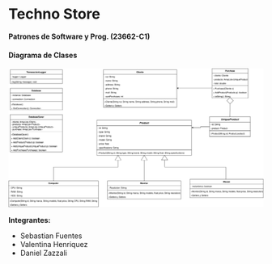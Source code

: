 # Techno Store
**Patrones de Software y Prog. (23662-C1)**

#### Diagrama de Clases 

![Alt text](fig/diagramv1.svg)

**Integrantes:**
- Sebastian Fuentes
- Valentina Henriquez
- Daniel Zazzali

